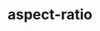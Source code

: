 ---
title: "aspect-ratio"
description: "Sets a preferred aspect ratio for the element"
category: css
keywords: ratio
last_test_date: "2021-11-02"
test_url: "/tests/css-aspect-ratio.html"
test_results_url: "https://testi.at/proj/Mv0IO0vs3vTgRQuJ8IzyBfD6"
stats: {
	apple-mail: {
		macos: {
			"14": "n",
			"15.0": "y"
		},
		ios: {
			"11": "n",
			"12": "n",
			"13": "n",
			"14": "n",
			"15": "y"
		}
	},
	gmail: {
		desktop-webmail: {
			"2021-10": "n"
		},
		ios: {
			"2021-10": "n"
		},
		android: {
			"2021-10": "n"
		},
		mobile-webmail: {
			"2021-10": "n"
		}
	},
	orange: {
		desktop-webmail: {
			"2021-10":"n"
		},
		ios: {
			"2021-10":"n"
		},
		android: {
			"2021-10":"n"
		}
	},
	outlook: {
        outlook-one: {
          "2022-05":"n"
        },
		windows: {
			"2007": "n",
			"2010": "n",
			"2013": "n",
			"2016": "n",
			"2019": "n"
		},
		windows-mail: {
			"2021-10": "n"
		},
		macos: {
			"2021-10": "n"
		},
		outlook-com: {
			"2021-10": "n"
		},
		ios: {
			"2021-10": "n"
		},
		android: {
			"2021-10": "n"
		}
	},
	yahoo: {
		desktop-webmail: {
			"2021-10": "n"
		},
		ios: {
			"2021-10": "n"
		},
		android: {
			"6.37": "n"
		}
	},
	aol: {
		desktop-webmail: {
			"2021-10": "n"
		},
		ios: {
			"2021-10": "n"
		},
		android: {
			"2021-10": "n"
		}
	},
	samsung-email: {
		android: {
			"2021-10": "n"
		}
	},
	sfr: {
		desktop-webmail: {
			"2021-11":"y"
		},
		ios: {
			"2021-11":"y #1"
		},
		android: {
			"2021-11":"y"
		}
	},
	thunderbird: {
		macos: {
			"78.10.2": "n"
		}
	},
	protonmail: {
		desktop-webmail: {
			"2021-11":"y"
		},
		ios: {
			"2021-11":"y #1"
		},
		android: {
			"2021-11":"y"
		}
	},
	hey: {
		desktop-webmail: {
			"2021-11":"y"
		}
	},
	mail-ru: {
		desktop-webmail: {
			"2021-10":"y"
		}
	},
	fastmail: {
		desktop-webmail: {
			"2021-11": "n"
		}
	},
	laposte: {
		desktop-webmail: {
			"2021-10": "y"
		}
	},
    gmx: {
      desktop-webmail: {
          "2022-06": "n"
      },
      ios: {
          "2022-06":"y"
      },
      android: {
          "2022-06":"y"
      }
	},
	web-de: {
		desktop-webmail: {
			"2022-06": "n"
		},
		ios: {
			"2022-06":"y"
		},
		android: {
			"2022-06":"y"
		}
	},
	ionos-1and1: {
		desktop-webmail: {
			"2022-06": "y"
		},
		android: {
			"2022-06":"y"
		}
	}
}
notes_by_num: {
	"1": "Requires iOS 15."
}
links: {
	"MDN: The aspect-ratio CSS property": "https://developer.mozilla.org/en-US/docs/Web/CSS/aspect-ratio",
	"Can I use: CSS property: aspect-ratio": "https://caniuse.com/mdn-css_properties_aspect-ratio"
}
---